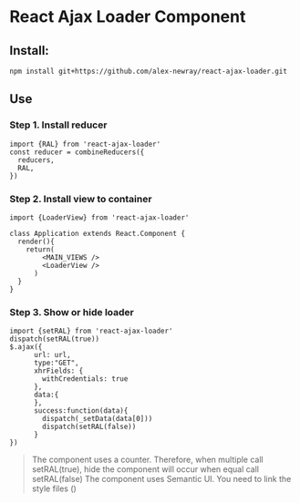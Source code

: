 # React Ajax Loader Component

## Install:
```
npm install git+https://github.com/alex-newray/react-ajax-loader.git
```

## Use
### Step 1. Install reducer
```
import {RAL} from 'react-ajax-loader'
const reducer = combineReducers({
  reducers,
  RAL,
})
```
### Step 2. Install view to container
```
import {LoaderView} from 'react-ajax-loader'

class Application extends React.Component {
  render(){
    return(
        <MAIN_VIEWS />
        <LoaderView />
      )
  }
}
```

### Step 3. Show or hide loader
```
import {setRAL} from 'react-ajax-loader'
dispatch(setRAL(true))
$.ajax({
      url: url,
      type:"GET",
      xhrFields: {
        withCredentials: true
      },
      data:{
      },
      success:function(data){
        dispatch(_setData(data[0]))
        dispatch(setRAL(false))
      }
})
```

> The component uses a counter. Therefore, when multiple call setRAL(true), hide the component will occur when equal call setRAL(false)
> The component uses Semantic UI. You need to link the style files (<link rel="stylesheet" href="styles/semantic.min.css">)
